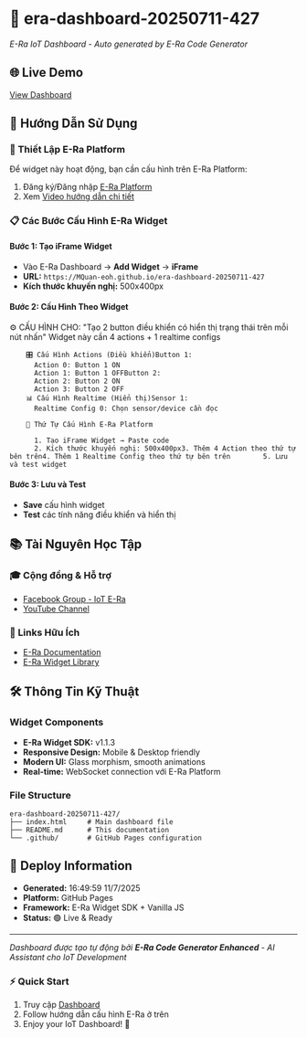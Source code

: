 # 🤖 era-dashboard-20250711-427
  
  *E-Ra IoT Dashboard - Auto generated by E-Ra Code Generator*
  
  ## 🌐 Live Demo
  [View Dashboard](https://MQuan-eoh.github.io/era-dashboard-20250711-427)
  
  ## 📖 Hướng Dẫn Sử Dụng
  
  ### 🔧 Thiết Lập E-Ra Platform
  Để widget này hoạt động, bạn cần cấu hình trên E-Ra Platform:
  
  1. Đăng ký/Đăng nhập [E-Ra Platform](https://app.e-ra.io/)
  2. Xem [Video hướng dẫn chi tiết](https://youtu.be/aadOolB-W6E?si=43bXJe6-j-OKdXX0)
  
  ### 📋 Các Bước Cấu Hình E-Ra Widget
  
  #### Bước 1: Tạo iFrame Widget
  - Vào E-Ra Dashboard → **Add Widget** → **iFrame**
  - **URL:** `https://MQuan-eoh.github.io/era-dashboard-20250711-427`
  - **Kích thước khuyến nghị:** 500x400px
  
  #### Bước 2: Cấu Hình Theo Widget
  ⚙️ CẤU HÌNH CHO: "Tạo 2 button điều khiển có hiển thị trạng thái trên mỗi nút nhấn"
        Widget này cần 4 actions + 1 realtime configs
      
    
        🎛️ Cấu Hình Actions (Điều khiển)Button 1:
          Action 0: Button 1 ON
          Action 1: Button 1 OFFButton 2:
          Action 2: Button 2 ON
          Action 3: Button 2 OFF
        📊 Cấu Hình Realtime (Hiển thị)Sensor 1:
          Realtime Config 0: Chọn sensor/device cần đọc
      
        📌 Thứ Tự Cấu Hình E-Ra Platform
        
          1. Tạo iFrame Widget → Paste code
          2. Kích thước khuyến nghị: 500x400px3. Thêm 4 Action theo thứ tự bên trên4. Thêm 1 Realtime Config theo thứ tự bên trên        5. Lưu và test widget
  
  #### Bước 3: Lưu và Test
  - **Save** cấu hình widget
  - **Test** các tính năng điều khiển và hiển thị
  
  ## 📚 Tài Nguyên Học Tập
  
  ### 🎓 Cộng đồng & Hỗ trợ
  - [Facebook Group - IoT E-Ra](https://www.facebook.com/groups/567625788148920)
  - [YouTube Channel](https://www.youtube.com/@eohchannelofficial/videos)
  
  ### 🔗 Links Hữu Ích
  - [E-Ra Documentation](https://app.e-ra.io/)
  - [E-Ra Widget Library](https://www.npmjs.com/package/@eohjsc/era-widget)
  
  ## 🛠️ Thông Tin Kỹ Thuật
  
  ### Widget Components
  - **E-Ra Widget SDK:** v1.1.3
  - **Responsive Design:** Mobile & Desktop friendly
  - **Modern UI:** Glass morphism, smooth animations
  - **Real-time:** WebSocket connection với E-Ra Platform
  
  ### File Structure
  ```
  era-dashboard-20250711-427/
  ├── index.html     # Main dashboard file
  ├── README.md      # This documentation
  └── .github/       # GitHub Pages configuration
  ```
  
  ## 🚀 Deploy Information
  - **Generated:** 16:49:59 11/7/2025
  - **Platform:** GitHub Pages
  - **Framework:** E-Ra Widget SDK + Vanilla JS
  - **Status:** 🟢 Live & Ready
  
  ---
  *Dashboard được tạo tự động bởi **E-Ra Code Generator Enhanced** - AI Assistant cho IoT Development*
  
  ### ⚡ Quick Start
  1. Truy cập [Dashboard](https://MQuan-eoh.github.io/era-dashboard-20250711-427)
  2. Follow hướng dẫn cấu hình E-Ra ở trên
  3. Enjoy your IoT Dashboard! 🎉